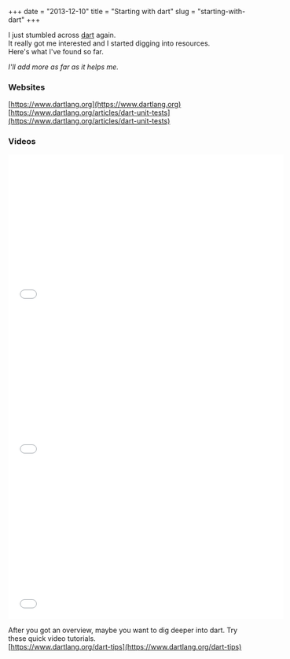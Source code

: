 +++
date = "2013-12-10"
title = "Starting with dart"
slug = "starting-with-dart"
+++

I just stumbled across [dart](https://www.dartlang.org) again.  
It really got me interested and I started digging into resources.  
Here's what I've found so far.
<!--more-->
*I'll add more as far as it helps me.*

### Websites

[https://www.dartlang.org](https://www.dartlang.org)  
[https://www.dartlang.org/articles/dart-unit-tests](https://www.dartlang.org/articles/dart-unit-tests)

### Videos

<iframe width="560" height="315" src="//www.youtube.com/embed/5KlnlCq2M5Q" frameborder="0" allowfullscreen></iframe>

<iframe width="560" height="315" src="//www.youtube.com/embed/vT1KmTQ-1Os" frameborder="0" allowfullscreen></iframe>

<iframe width="560" height="315" src="//www.youtube.com/embed/FqsU3TbUw_s" frameborder="0" allowfullscreen></iframe>


After you got an overview, maybe you want to dig deeper into dart. Try these quick video tutorials.  
[https://www.dartlang.org/dart-tips](https://www.dartlang.org/dart-tips)

